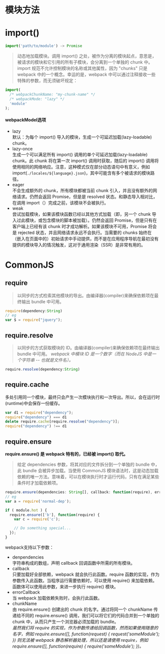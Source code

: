 # 模块方法
# import()
```js
import('path/to/module') -> Promise
```
> 动态地加载模块。调用 import() 之处，被作为分离的模块起点，意思是，被请求的模块和它引用的所有子模块，会分离到一个单独的 chunk 中。
> import 规范不允许控制模块的名称或其他属性，因为 "chunks" 只是 webpack 中的一个概念。幸运的是，webpack 中可以通过注释接收一些特殊的参数，而无须破坏规定：
```js
import(
  /* webpackChunkName: "my-chunk-name" */
  /* webpackMode: "lazy" */
  'module'
);
```
#### webpackModel选项
* lazy   
默认：为每个 import() 导入的模块，生成一个可延迟加载(lazy-loadable) chunk。
* lazy-once  
生成一个可以满足所有 import() 调用的单个可延迟加载(lazy-loadable) chunk。此 chunk 将在第一次 import() 调用时获取，随后的 import() 调用将使用相同的网络响应。注意，这种模式仅在部分动态语句中有意义，例如 import(`./locales/${language}.json`)，其中可能含有多个被请求的模块路径。
* eager  
不会生成额外的 chunk，所有模块都被当前 chunk 引入，并且没有额外的网络请求。仍然会返回 Promise，但是是 resolved 状态。和静态导入相对比，在调用 import（）完成之前，该模块不会被执行。
* weak  
尝试加载模块，如果该模块函数已经以其他方式加载（即，另一个 chunk 导入过此模块，或包含模块的脚本被加载）。仍然会返回 Promise，但是只有在客户端上已经有该 chunk 时才成功解析。如果该模块不可用，Promise 将会是 rejected 状态，并且网络请求永远不会执行。当需要的 chunks 始终在（嵌入在页面中的）初始请求中手动提供，而不是在应用程序导航在最初没有提供的模块导入的情况触发，这对于通用渲染（SSR）是非常有用的。

# CommonJS
## require
> 以同步的方式检索其他模块的导出。由编译器(compiler)来确保依赖项在最终输出 bundle 中可用。
```js
require(dependency:String)
// eg
var $ = require("jquery");
```
## require.resolve
> 以同步的方式获取模块的 ID。由编译器(compiler)来确保依赖项在最终输出 bundle 中可用。
*webpack 中模块 ID 是一个数字（而在 NodeJS 中是一个字符串 -- 也就是文件名）。*
```js
require.resolve(dependency:String)
```
## require.cache
多处引用同一个模块，最终只会产生一次模块执行和一次导出。所以，会在运行时(runtime)中会保存一份缓存。
```js
var d1 = require("dependency");
require("dependency") === d1
delete require.cache[require.resolve("dependency")];
require("dependency") !== d1
```
## require.ensure
**require.ensure() 是 webpack 特有的，已经被 import() 取代。**
> 给定 dependencies 参数，将其对应的文件拆分到一个单独的 bundle 中，此 bundle 会被异步加载。当使用 CommonJS 模块语法时，这是动态加载依赖的唯一方法。意味着，可以在模块执行时才运行代码，只有在满足某些条件时才加载依赖项。
```js
require.ensure(dependencies: String[], callback: function(require), errorCallback: function(error), chunkName: String)
// eg
var a = require('normal-dep');

if ( module.hot ) {
  require.ensure(['b'], function(require) {
    var c = require('c');

    // Do something special...
  });
}
```
webpack支持以下参数：
* denpendencies  
字符串构成的数组，声明 callback 回调函数中所需的所有模块。
* callback  
只要加载好全部依赖，webpack 就会执行此函数。require 函数的实现，作为参数传入此函数。当程序运行需要依赖时，可以使用 require() 来加载依赖。函数体可以使用此参数，来进一步执行 require() 模块。
* errorCallback  
当 webpack 加载依赖失败时，会执行此函数。
* chunkName   
由 require.ensure() 创建出的 chunk 的名字。通过将同一个 chunkName 传递给不同的 require.ensure() 调用，我们可以将它们的代码合并到一个单独的 chunk 中，从而只产生一个浏览器必须加载的 bundle。  
*虽然我们将 require 的实现，作为参数传递给回调函数，然而如果使用随意的名字，例如 require.ensure([], function(request) { request('someModule'); }) 则无法被 webpack 静态解析器处理，所以还是请使用 require，例如 require.ensure([], function(require) { require('someModule'); })。*
